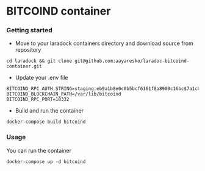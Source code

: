 # BITCOIND container

### Getting started
* Move to your laradock containers directory and download source from repository
```
cd laradock && git clone git@github.com:aayaresko/laradoc-bitcoind-container.git
```

* Update your .env file
```
BITCOIND_RPC_AUTH_STRING=staging:eb9a1b8e0c0b5bcf6161f8a8900c16bc$7a1cbdf6c1c613d45274bbf7f7f816aa33ae5e7660f66f579fe9639b0aa09139
BITCOIND_BLOCKCHAIN_PATH=/var/lib/bitcoind
BITCOIND_RPC_PORT=18332
```

* Build and run the container
```
docker-compose build bitcoind
```

### Usage
You can run the container
```
docker-compose up -d bitcoind
```
